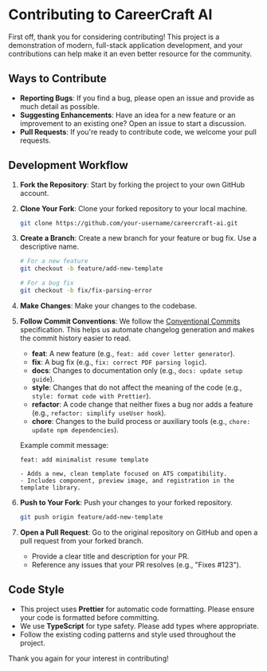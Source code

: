# Contributing to CareerCraft AI

First off, thank you for considering contributing! This project is a demonstration of modern, full-stack application development, and your contributions can help make it an even better resource for the community.

##  Ways to Contribute

-   **Reporting Bugs**: If you find a bug, please open an issue and provide as much detail as possible.
-   **Suggesting Enhancements**: Have an idea for a new feature or an improvement to an existing one? Open an issue to start a discussion.
-   **Pull Requests**: If you're ready to contribute code, we welcome your pull requests.

## Development Workflow

1.  **Fork the Repository**: Start by forking the project to your own GitHub account.
2.  **Clone Your Fork**: Clone your forked repository to your local machine.
    ```bash
    git clone https://github.com/your-username/careercraft-ai.git
    ```
3.  **Create a Branch**: Create a new branch for your feature or bug fix. Use a descriptive name.
    ```bash
    # For a new feature
    git checkout -b feature/add-new-template

    # For a bug fix
    git checkout -b fix/fix-parsing-error
    ```
4.  **Make Changes**: Make your changes to the codebase.
5.  **Follow Commit Conventions**: We follow the [Conventional Commits](https://www.conventionalcommits.org/en/v1.0.0/) specification. This helps us automate changelog generation and makes the commit history easier to read.

    -   **feat**: A new feature (e.g., `feat: add cover letter generator`).
    -   **fix**: A bug fix (e.g., `fix: correct PDF parsing logic`).
    -   **docs**: Changes to documentation only (e.g., `docs: update setup guide`).
    -   **style**: Changes that do not affect the meaning of the code (e.g., `style: format code with Prettier`).
    -   **refactor**: A code change that neither fixes a bug nor adds a feature (e.g., `refactor: simplify useUser hook`).
    -   **chore**: Changes to the build process or auxiliary tools (e.g., `chore: update npm dependencies`).

    Example commit message:
    ```
    feat: add minimalist resume template

    - Adds a new, clean template focused on ATS compatibility.
    - Includes component, preview image, and registration in the template library.
    ```

6.  **Push to Your Fork**: Push your changes to your forked repository.
    ```bash
    git push origin feature/add-new-template
    ```
7.  **Open a Pull Request**: Go to the original repository on GitHub and open a pull request from your forked branch.
    -   Provide a clear title and description for your PR.
    -   Reference any issues that your PR resolves (e.g., "Fixes #123").

## Code Style

-   This project uses **Prettier** for automatic code formatting. Please ensure your code is formatted before committing.
-   We use **TypeScript** for type safety. Please add types where appropriate.
-   Follow the existing coding patterns and style used throughout the project.

Thank you again for your interest in contributing!
